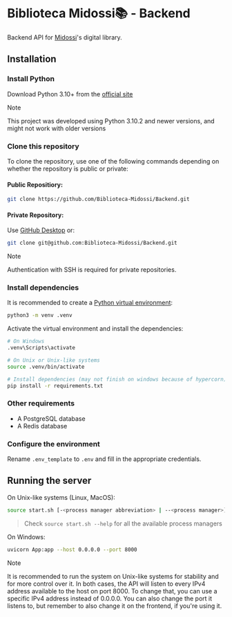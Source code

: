 # Biblioteca Midossi📚 - Backend
Backend API for [Midossi](https://www.midossi.edu.it/)'s digital library.

## Installation
### Install Python
Download Python 3.10+ from the [official site](https://python.org)

> [!Note]
> This project was developed using Python 3.10.2 and newer versions, and might not work with older versions

### Clone this repository
To clone the repository, use one of the following commands depending on whether the repository is public or private:

#### Public Repositiory:
```bash
git clone https://github.com/Biblioteca-Midossi/Backend.git
```
#### Private Repository:
Use [GitHub Desktop](https://desktop.github.com/) or:
```bash 
git clone git@github.com:Biblioteca-Midossi/Backend.git
```
> [!Note]
> Authentication with SSH is required for private repositories.

### Install dependencies
It is recommended to create a [Python virtual environment](https://docs.python.org/3/library/venv.html):
```bash
python3 -m venv .venv
```

Activate the virtual environment and install the dependencies:
```bash 
# On Windows
.venv\Scripts\activate

# On Unix or Unix-like systems
source .venv/bin/activate

# Install dependencies (may not finish on windows because of hypercorn)
pip install -r requirements.txt
```


### Other requirements
- A PostgreSQL database
- A Redis database

### Configure the environment
Rename `.env_template` to `.env` and fill in the appropriate credentials.

## Running the server
On Unix-like systems (Linux, MacOS):
```bash
source start.sh [-<process manager abbreviation> | --<process manager>]
```
> Check `source start.sh --help` for all the available process managers

On Windows:
```bash
uvicorn App:app --host 0.0.0.0 --port 8000
```

> [!Note]
> It is recommended to run the system on Unix-like systems for stability and for more control over it.
> In both cases, the API will listen to every IPv4 address available to the host on port 8000. To change that,
> you can use a specific IPv4 address instead of 0.0.0.0. You can also change the port it listens to,
> but remember to also change it on the frontend, if you're using it.
